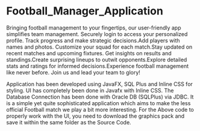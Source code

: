 # Football_Manager_Application
Bringing football management to your fingertips, our user-friendly app simplifies team management. Securely login to access your personalized profile. Track progress and make strategic decisions.Add players with names and photos. Customize your squad for each match.Stay updated on recent matches and upcoming fixtures. Get insights on results and standings.Create surprising lineups to outwit opponents.Explore detailed stats and ratings for informed decisions.Experience football management like never before. Join us and lead your team to glory!

Application has been developed using JavaFX, SQL Plus and Inline CSS for styling. UI has completely been done in Javafx with Inline CSS. The Database Connection has been done with Oracle DB (SQLPlus) via JDBC. It is a simple yet quite sophisticated application which aims to make the less official Football match we play a bit more interesting. For the Above code to properly work with the UI, you need to download the graphics pack and save it within the same folder as the Source Code.
